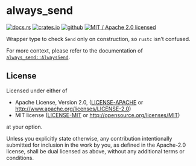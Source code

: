 # always_send

[![docs.rs]](https://docs.rs/always_send)
[![crates.io]](https://crates.io/crates/always_send)
[![github]](https://github.com/steffahn/always_send)
[![MIT / Apache 2.0 licensed]](#License)

[github]: https://img.shields.io/badge/github-steffahn/always__send-yellowgreen.svg
[crates.io]: https://img.shields.io/crates/v/always_send.svg
[MIT / Apache 2.0 licensed]: https://img.shields.io/crates/l/always_send.svg
[docs.rs]: https://docs.rs/always_send/badge.svg
[unsafe forbidden]: https://img.shields.io/badge/unsafe-forbidden-success.svg
[AlwaysSend]: https://docs.rs/always_send/0.1/always_send/struct.AlwaysSend.html

Wrapper type to check `Send` only on construction, so `rustc` isn’t confused.

For more context, please refer to the documentation of [`always_send::AlwaysSend`](AlwaysSend).

## License
Licensed under either of

 * Apache License, Version 2.0, ([LICENSE-APACHE](LICENSE-APACHE) or http://www.apache.org/licenses/LICENSE-2.0)
 * MIT license ([LICENSE-MIT](LICENSE-MIT) or http://opensource.org/licenses/MIT)

at your option.

Unless you explicitly state otherwise, any contribution intentionally submitted for inclusion in
the work by you, as defined in the Apache-2.0 license, shall be dual licensed as above, without
any additional terms or conditions.
